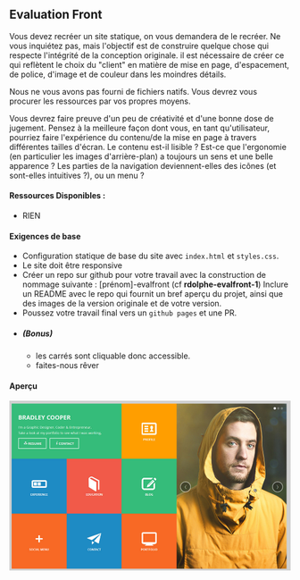 ## Evaluation Front

Vous devez recréer un site statique, on vous demandera de le recréer. Ne vous inquiétez pas, mais l'objectif est de construire quelque chose qui respecte l'intégrité de la conception originale. il est nécessaire de créer ce qui reflètent le choix du "client" en matière de mise en page, d'espacement, de police, d'image et de couleur dans les moindres détails.

Nous ne vous avons pas fourni de fichiers natifs. Vous devrez vous procurer les ressources par vos propres moyens.

Vous devrez faire preuve d'un peu de créativité et d'une bonne dose de jugement. Pensez à la meilleure façon dont vous, en tant qu'utilisateur, pourriez faire l'expérience du contenu/de la mise en page à travers différentes tailles d'écran. Le contenu est-il lisible ? Est-ce que l'ergonomie (en particulier les images d'arrière-plan) a toujours un sens et une belle apparence ? Les parties de la navigation deviennent-elles des icônes (et sont-elles intuitives ?), ou un menu ?

#### Ressources Disponibles :

* RIEN


#### Exigences de base

  * Configuration statique de base du site avec `index.html` et `styles.css`.
  * Le site doit être responsive
  * Créer un repo sur github pour votre travail avec la construction de nommage suivante : [prénom]-evalfront (cf **rdolphe-evalfront-1**)
Inclure un README avec le repo qui fournit un bref aperçu du projet, ainsi que des images de la version originale et de votre version.
  * Poussez votre travail final vers un `github pages` et une PR.
  * ##### (Bonus)
    * les carrés sont cliquable donc accessible.
    * faites-nous rêver  

#### Aperçu

![evaluation](evalfront.png)
